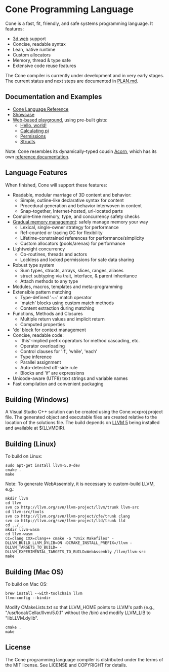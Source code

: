 # Cone Programming Language
Cone is a fast, fit, friendly, and safe systems programming language.
It features:

- [3d web][3dweb] support
- Concise, readable syntax
- Lean, native runtime
- Custom allocators
- Memory, thread & type safe
- Extensive code reuse features

The Cone compiler is currently under development and in very early stages.
The current status and next steps are documented in [PLAN.md][plan].

## Documentation and Examples

 - [Cone Language Reference][coneref]
 - [Showcase][showcase]
 - [Web-based playground][playground], using pre-built gists:
   - [Hello, world!][hello]
   - [Calculating pi][pi]
   - [Permissions][perm]
   - [Structs][struct]

Note: Cone resembles its dynamically-typed cousin [Acorn][acorn],
which has its own [reference documentation][acornref].

## Language Features

When finished, Cone will support these features:

- Readable, modular marriage of 3D content and behavior:
  - Simple, outline-like declarative syntax for content
  - Procedural generation and behavior interwoven in content
  - Snap-together, Internet-hosted, url-located parts
- Compile-time memory, type, and concurrency safety checks
- [Gradual memory management][gmm]: safely manage memory your way
  - Lexical, single-owner strategy for performance
  - Ref-counted or tracing GC for flexibility
  - Lifetime-constrained references for performance/simplicity
  - Custom allocators (pools/arenas) for performance
- Lightweight concurrency
  - Co-routines, threads and actors
  - Lockless and locked permissions for safe data sharing
- Robust type system
  - Sum types, structs, arrays, slices, ranges, aliases
  - struct subtyping via trait, interface, & parent inheritance
  - Attach methods to any type
- Modules, macros, templates and meta-programming
- Extensible pattern matching
  - Type-defined '~~' match operator
  - 'match' blocks using custom match methods
  - Content extraction during matching
- Functions, Methods and Closures
  - Multiple return values and implicit return
  - Computed properties
- 'do' block for context management
- Concise, readable code:
  - 'this'-implied prefix operators for method cascading, etc.
  - Operator overloading
  - Control clauses for 'if', 'while', 'each'
  - Type inference
  - Parallel assignment
  - Auto-detected off-side rule
  - Blocks and 'if' are expressions
- Unicode-aware (UTF8) text strings and variable names
- Fast compilation and convenient packaging

## Building (Windows)

A Visual Studio C++ solution can be created using the Cone.vcxproj project file.
The generated object and executable files are created relative to the location of the 
solutions file. The build depends on [LLVM 5][llvm] being installed and available at $(LLVMDIR).

## Building (Linux)

To build on Linux:

	sudo apt-get install llvm-5.0-dev
	cmake .
	make

Note: To generate WebAssembly, it is necessary to custom-build LLVM, e.g.:

	mkdir llvm
	cd llvm
	svn co http://llvm.org/svn/llvm-project/llvm/trunk llvm-src
	cd llvm-src/tools
	svn co http://llvm.org/svn/llvm-project/cfe/trunk clang
	svn co http://llvm.org/svn/llvm-project/lld/trunk lld
	cd ../..
	mkdir llvm-wasm
	cd llvm-wasm
	CC=clang CXX=clang++ cmake -G "Unix Makefiles" -DLLVM_BUILD_LLVM_DYLIB=ON -DCMAKE_INSTALL_PREFIX=/llvm -DLLVM_TARGETS_TO_BUILD= -DLLVM_EXPERIMENTAL_TARGETS_TO_BUILD=WebAssembly /llvm/llvm-src
	make

## Building (Mac OS)

To build on Mac OS:

	brew install --with-toolchain llvm
	llvm-config --bindir

Modify CMakeLists.txt so that LLVM_HOME points to LLVM's path
(e.g., "/usr/local/Cellar/llvm/5.0.1" without the /bin) and 
modify LLVM_LIB to "libLLVM.dylib".

	cmake .
	make

## License

The Cone programming language compiler is distributed under the terms of the MIT license. 
See LICENSE and COPYRIGHT for details.

[3dweb]: http://cone.jondgoodwin.com/web3d.html
[gmm]: http://jondgoodwin.com/pling/gmm.pdf
[plan]: https://github.com/jondgoodwin/cone/blob/master/PLAN.md
[coneref]: http://cone.jondgoodwin.com/coneref/index.html
[showcase]: http://cone.jondgoodwin.com/coneref/showcase.html
[playground]: http://cone.jondgoodwin.com/play/index.html
[examples]: http://github.com/jondgoodwin/cone/tree/master/text
[acorn]: https://github.com/jondgoodwin/acornvm
[acornref]: http://web3d.jondgoodwin.com/acorn
[llvm]: https://llvm.org/

[hello]: http://cone.jondgoodwin.com/play/index.html?gist=f55a8caa2605a11223437167730c53af
[pi]: http://cone.jondgoodwin.com/play/index.html?gist=4510655502edcde9d50d185cfd7f3c2e
[perm]: http://cone.jondgoodwin.com/play/index.html?gist=96ecaecb4827c2b9e6aaad35feb2bfd1
[struct]: http://cone.jondgoodwin.com/play/index.html?gist=cd702c7c1ffc8f97d7762735d04fd9de
